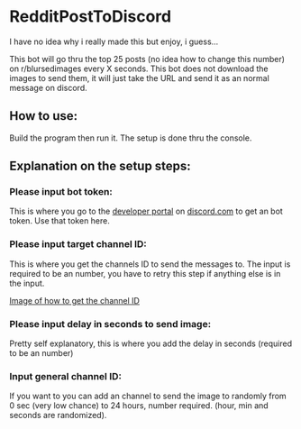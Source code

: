 # RedditPostToDiscord
I have no idea why i really made this but enjoy, i guess...

This bot will go thru the top 25 posts (no idea how to change this number) on r/blursedimages every X seconds.
This bot does not download the images to send them, it will just take the URL and send it as an normal message on discord.

## How to use:
Build the program then run it. The setup is done thru the console.

## Explanation on the setup steps:
### Please input bot token:
This is where you go to the [developer portal](https://discord.com/developers/applications) on [discord.com](https://discord.com/) to get an bot token.
Use that token here.

### Please input target channel ID:
This is where you get the channels ID to send the messages to.
The input is required to be an number, you have to retry this step if anything else is in the input.

[Image of how to get the channel ID](https://raw.githubusercontent.com/RexTheCapt/RedditPostToDiscord/master/Readme%20files/discord%20copy%20id.png)

### Please input delay in seconds to send image:
Pretty self explanatory, this is where you add the delay in seconds (required to be an number)

### Input general channel ID:
If you want to you can add an channel to send the image to randomly from 0 sec (very low chance) to 24 hours, number required.
(hour, min and seconds are randomized).
